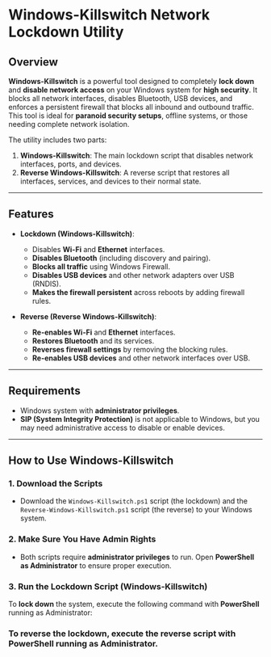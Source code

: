 # **Windows-Killswitch Network Lockdown Utility**

## **Overview**

**Windows-Killswitch** is a powerful tool designed to completely **lock down** and **disable network access** on your Windows system for **high security**. It blocks all network interfaces, disables Bluetooth, USB devices, and enforces a persistent firewall that blocks all inbound and outbound traffic. This tool is ideal for **paranoid security setups**, offline systems, or those needing complete network isolation.

The utility includes two parts:
1. **Windows-Killswitch**: The main lockdown script that disables network interfaces, ports, and devices.
2. **Reverse Windows-Killswitch**: A reverse script that restores all interfaces, services, and devices to their normal state.

---

## **Features**
- **Lockdown (Windows-Killswitch)**:
    - Disables **Wi-Fi** and **Ethernet** interfaces.
    - **Disables Bluetooth** (including discovery and pairing).
    - **Blocks all traffic** using Windows Firewall.
    - **Disables USB devices** and other network adapters over USB (RNDIS).
    - **Makes the firewall persistent** across reboots by adding firewall rules.

- **Reverse (Reverse Windows-Killswitch)**:
    - **Re-enables Wi-Fi** and **Ethernet** interfaces.
    - **Restores Bluetooth** and its services.
    - **Reverses firewall settings** by removing the blocking rules.
    - **Re-enables USB devices** and other network interfaces over USB.

---

## **Requirements**
- Windows system with **administrator privileges**.
- **SIP (System Integrity Protection)** is not applicable to Windows, but you may need administrative access to disable or enable devices.

---

## **How to Use Windows-Killswitch**

### 1. **Download the Scripts**
- Download the `Windows-Killswitch.ps1` script (the lockdown) and the `Reverse-Windows-Killswitch.ps1` script (the reverse) to your Windows system.

### 2. **Make Sure You Have Admin Rights**
- Both scripts require **administrator privileges** to run. Open **PowerShell as Administrator** to ensure proper execution.

### 3. **Run the Lockdown Script (Windows-Killswitch)**
To **lock down** the system, execute the following command with **PowerShell** running as Administrator:

### To reverse the lockdown, execute the reverse script with PowerShell running as Administrator.
